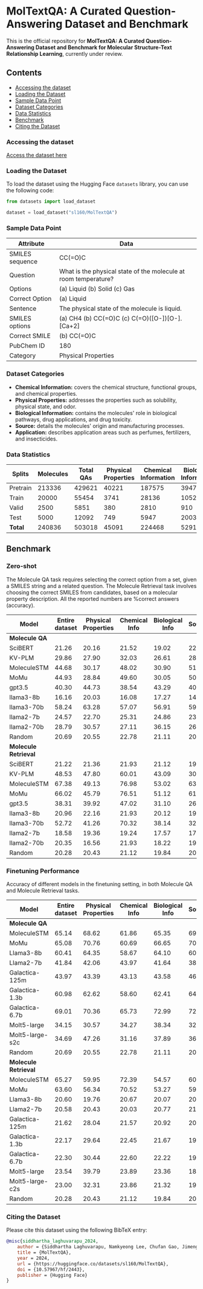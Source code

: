 # MolTextQA: A Curated Question-Answering Dataset and Benchmark
This is the official repository for **MolTextQA: A Curated Question-Answering Dataset and Benchmark for Molecular Structure-Text Relationship Learning**, currently under review.

## Contents
- [Accessing the dataset](#accessing-the-dataset)
- [Loading the Dataset](#loading-the-dataset)
- [Sample Data Point](#sample-data-point)
- [Dataset Categories](#dataset-categories)
- [Data Statistics](#data-statistics)
- [Benchmark](#benchmark)
- [Citing the Dataset](#citing-the-dataset)

### Accessing the dataset
[Access the dataset here](https://huggingface.co/datasets/sl160/MolTextQA)

### Loading the Dataset
To load the dataset using the Hugging Face `datasets` library, you can use the following code:

```python
from datasets import load_dataset

dataset = load_dataset("sl160/MolTextQA")
```

### Sample Data Point
| Attribute     | Data                                                              |
|---------------|-------------------------------------------------------------------|
| SMILES sequence | CC(=O)C                                                           |
| Question      | What is the physical state of the molecule at room temperature?   |
| Options       | (a) Liquid (b) Solid (c) Gas                                      |
| Correct Option | (a) Liquid                                                        |
| Sentence      | The physical state of the molecule is liquid.                     |
| SMILES options | (a) CH4 (b) CC(=O)C (c) C(=O)([O-])[O-].[Ca+2]                    |
| Correct SMILE | (b) CC(=O)C                                                       |
| PubChem ID    | 180                                                               |
| Category      | Physical Properties                                               |

### Dataset Categories
- **Chemical Information:** covers the chemical structure, functional groups, and chemical properties.
- **Physical Properties:** addresses the properties such as solubility, physical state, and odor.
- **Biological Information:** contains the molecules' role in biological pathways, drug applications, and drug toxicity.
- **Source:** details the molecules' origin and manufacturing processes.
- **Application:** describes application areas such as perfumes, fertilizers, and insecticides.

### Data Statistics
| Splits    | Molecules | Total QAs | Physical Properties | Chemical Information | Biological Information | Source | Application |
|-----------|-----------|-----------|---------------------|----------------------|------------------------|--------|-------------|
| Pretrain  | 213336    | 429621    | 40221               | 187575               | 39473                  | 148867 | 13466       |
| Train     | 20000     | 55454     | 3741                | 28136                | 10528                  | 12124  | 925         |
| Valid     | 2500      | 5851      | 380                 | 2810                 | 910                    | 1659   | 92          |
| Test      | 5000      | 12092     | 749                 | 5947                 | 2003                   | 3206   | 187         |
| **Total** | 240836    | 503018    | 45091               | 224468               | 52914                  | 165856 | 14670       |


## Benchmark

### Zero-shot
The Molecule QA task requires selecting the correct option from a set, given a SMILES string and a related question. The Molecule Retrieval task involves choosing the correct SMILES from candidates, based on a molecular property description. All the reported numbers are %correct answers (accuracy). 

| Model        | Entire dataset | Physical Properties | Chemical Info | Biological Info | Sources | Uses   |
|--------------|----------------|---------------------|---------------|-----------------|---------|--------|
| **Molecule QA**     |                |                     |               |                 |         |        |
| SciBERT      | 21.26          | 20.16               | 21.52         | 19.02           | 22.36   | 22.46  |
| KV-PLM       | 29.86          | 27.90               | 32.03         | 26.61           | 28.51   | 26.74  |
| MoleculeSTM  | 44.68          | 30.17               | 48.02         | 30.90           | 51.28   | 31.02  |
| MoMu         | 44.93          | 28.84               | 49.60         | 30.05           | 50.31   | 27.81  |
| gpt3.5       | 40.30          | 44.73               | 38.54         | 43.29           | 40.24   | 47.59  |
| llama3-8b    | 16.16          | 20.03               | 16.08         | 17.27           | 14.07   | 27.27  |
| llama3-70b   | 58.24          | 63.28               | 57.07         | 56.91           | 59.58   | 66.31  |
| llama2-7b    | 24.57          | 22.70               | 25.31         | 24.86           | 23.46   | 24.60  |
| llama2-70b   | 28.79          | 30.57               | 27.11         | 36.15           | 26.39   | 37.43  |
| Random       | 20.69          | 20.55               | 22.78         | 21.11           | 20.18   | 19.49  |
| **Molecule Retrieval** |                |                     |               |                 |         |        |
| SciBERT      | 21.22          | 21.36               | 21.93         | 21.12           | 19.84   | 22.99  |
| KV-PLM       | 48.53          | 47.80               | 60.01         | 43.09           | 30.47   | 54.01  |
| MoleculeSTM  | 67.38          | 49.13               | 76.98         | 53.02           | 63.57   | 54.55  |
| MoMu         | 66.02          | 45.79               | 76.51         | 51.12           | 61.51   | 50.27  |
| gpt3.5       | 38.31          | 39.92               | 47.02         | 31.10           | 26.36   | 36.90  |
| llama3-8b    | 20.96          | 22.16               | 21.93         | 20.12           | 19.68   | 16.04  |
| llama3-70b   | 52.72          | 41.26               | 70.32         | 38.14           | 32.63   | 39.57  |
| llama2-7b    | 18.58          | 19.36               | 19.24         | 17.57           | 17.97   | 16.04  |
| llama2-70b   | 20.35          | 16.56               | 21.93         | 18.22           | 19.93   | 15.51  |
| Random       | 20.28          | 20.43               | 21.12         | 19.84           | 20.58   | 19.17  |

### Finetuning Performance

Accuracy of different models in the finetuning setting, in both Molecule QA and Molecule Retrieval tasks.

| Model            | Entire dataset | Physical Properties | Chemical Info | Biological Info | Sources | Uses   |
|------------------|----------------|---------------------|---------------|-----------------|---------|--------|
| **Molecule QA**          |                |                     |               |                 |         |        |
| MoleculeSTM      | 65.14          | 68.62               | 61.86         | 65.35           | 69.93   | 71.12  |
| MoMu             | 65.08          | 70.76               | 60.69         | 66.65           | 70.56   | 71.66  |
| Llama3-8b        | 60.41          | 64.35               | 58.67         | 64.10           | 60.73   | 55.08  |
| Llama2-7b        | 41.84          | 42.06               | 43.97         | 41.64           | 38.21   | 37.43  |
| Galactica-125m   | 43.97          | 43.39               | 43.13         | 43.58           | 46.29   | 37.43  |
| Galactica-1.3b   | 60.98          | 62.62               | 58.60         | 62.41           | 64.85   | 48.66  |
| Galactica-6.7b   | 69.01          | 70.36               | 65.73         | 72.99           | 72.52   | 65.24  |
| Molt5-large      | 34.15          | 30.57               | 34.27         | 38.34           | 32.56   | 26.74  |
| Molt5-large-s2c  | 34.69          | 47.26               | 31.16         | 37.89           | 36.49   | 31.55  |
| Random           | 20.69          | 20.55               | 22.78         | 21.11           | 20.18   | 19.49  |
| **Molecule Retrieval**  |                |                     |               |                 |         |        |
| MoleculeSTM      | 65.27          | 59.95               | 72.39         | 54.57           | 60.17   | 62.03  |
| MoMu             | 63.60          | 56.34               | 70.52         | 53.27           | 59.23   | 57.75  |
| Llama3-8b        | 20.60          | 19.76               | 20.67         | 20.07           | 20.90   | 22.46  |
| Llama2-7b        | 20.58          | 20.43               | 20.03         | 20.77           | 21.49   | 21.39  |
| Galactica-125m   | 21.62          | 28.04               | 21.57         | 20.92           | 20.09   | 31.02  |
| Galactica-1.3b   | 22.17          | 29.64               | 22.45         | 21.67           | 19.71   | 31.02  |
| Galactica-6.7b   | 22.30          | 30.44               | 22.60         | 22.22           | 19.28   | 33.16  |
| Molt5-large      | 23.54          | 39.79               | 23.89         | 23.36           | 18.18   | 41.18  |
| Molt5-large-c2s  | 23.00          | 32.31               | 23.86         | 21.32           | 19.87   | 29.95  |
| Random           | 20.28          | 20.43               | 21.12         | 19.84           | 20.58   | 19.


### Citing the Dataset
Please cite this dataset using the following BibTeX entry:

```bibtex
@misc{siddhartha_laghuvarapu_2024,
	author = {Siddhartha Laghuvarapu, Namkyeong Lee, Chufan Gao, Jimeng Sun},
	title = {MolTextQA},
	year = 2024,
	url = {https://huggingface.co/datasets/sl160/MolTextQA},
	doi = {10.57967/hf/2443},
	publisher = {Hugging Face}
}
